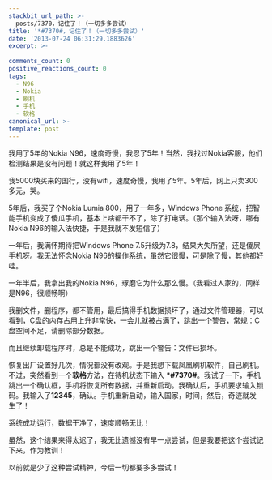 ```yaml
---
stackbit_url_path: >-
  posts/7370，记住了！（一切多多尝试）
title: '*#7370#，记住了！（一切多多尝试）'
date: '2013-07-24 06:31:29.1883626'
excerpt: >-
  
comments_count: 0
positive_reactions_count: 0
tags: 
  - N96
  - Nokia
  - 刷机
  - 手机
  - 软格
canonical_url: >-
template: post
---
```

<p>我用了5年的Nokia N96，速度奇慢，我忍了5年！当然，我找过Nokia客服，他们检测结果是没有问题！就这样我用了5年！</p>  <p>我5000块买来的国行，没有wifi，速度奇慢，我用了5年。5年后，网上只卖300多元，哭。</p>  <p>5年后，我买了个Nokia Lumia 800，用了一年多，Windows Phone 系统，把智能手机变成了傻瓜手机，基本上啥都干不了，除了打电话。（那个输入法呀，哪有Nokia N96的输入法快捷，于是我就不发短信了）</p>  <p>一年后，我满怀期待把Windows Phone 7.5升级为7.8，结果大失所望，还是傻屄手机呀。我无法怀念Nokia N96的操作系统，虽然它很慢，可是除了慢，其他都好哇。</p>  <p>一年半后，我拿出我的Nokia N96，琢磨它为什么那么慢。（我看过人家的，同样是N96，很顺畅啊）</p>  <p>我删文件，删程序，都不管用，最后搞得手机数据损坏了，通过文件管理器，可以看到，C盘的内存占用上升非常快，一会儿就被占满了，跳出一个警告，常规：C盘空间不足，请删除部分数据。</p>  <p>而且继续卸载程序时，总是不能成功，跳出一个警告：文件已损坏。</p>  <p>恢复出厂设置好几次，情况都没有改观。于是我想下载凤凰刷机软件，自己刷机。不过，突然看到一个<strong>软格</strong>方法，在待机状态下输入 <strong>*#7370#</strong>。我试了一下，手机跳出一个确认框，手机将恢复所有数据，并重新启动。我确认后，手机要求输入锁码。我输入了<strong>12345</strong>，确认。手机重新启动，输入国家，时间，然后，奇迹就发生了！</p>  <p>系统成功运行，数据干净了，速度顺畅无比！</p>  <p>虽然，这个结果来得太迟了，我无比遗憾没有早一点尝试，但是我要把这个尝试记下来，作为教训！</p>  <p>以前就是少了这种尝试精神，今后一切都要多多尝试！</p>